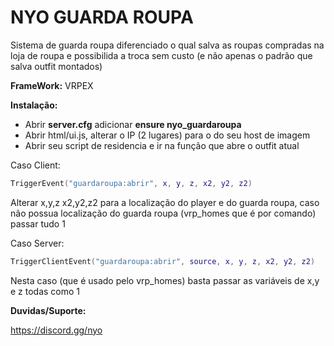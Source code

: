 # NYO GUARDA ROUPA
Sistema de guarda roupa diferenciado o qual salva as roupas compradas na loja de roupa e possibilida a troca sem custo (e não apenas o padrão que salva outfit montados)

**FrameWork:** VRPEX


**Instalação:** 
* Abrir **server.cfg** adicionar **ensure nyo_guardaroupa**
* Abrir html/ui.js, alterar o IP (2 lugares) para o do seu host de imagem
* Abrir seu script de residencia e ir na função que abre o outfit atual

Caso Client:
```lua
TriggerEvent("guardaroupa:abrir", x, y, z, x2, y2, z2) 
```
Alterar x,y,z x2,y2,z2 para a localização do player e do guarda roupa, caso não possua localização do guarda roupa (vrp_homes que é por comando) passar tudo 1

Caso Server:
```lua
TriggerClientEvent("guardaroupa:abrir", source, x, y, z, x2, y2, z2)
```
Nesta caso (que é usado pelo vrp_homes) basta passar as variáveis de x,y e z todas como 1


**Duvidas/Suporte:**

https://discord.gg/nyo

